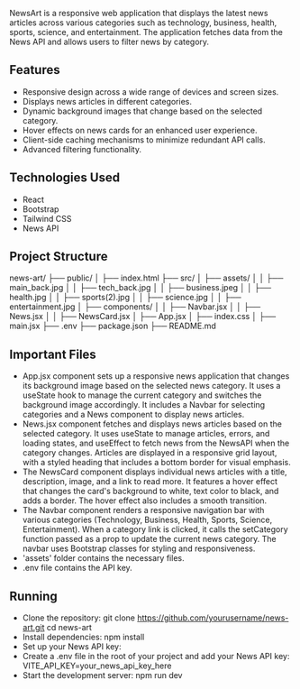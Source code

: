 NewsArt is a responsive web application that displays the latest news articles across various categories such as technology, business, health, sports, science, and entertainment. The application fetches data from the News API and allows users to filter news by category.

## Features

- Responsive design across a wide range of devices and screen sizes.
- Displays news articles in different categories.
- Dynamic background images that change based on the selected category.
- Hover effects on news cards for an enhanced user experience.
- Client-side caching mechanisms to minimize redundant API calls.
- Advanced filtering functionality.

## Technologies Used

- React
- Bootstrap
- Tailwind CSS
- News API

## Project Structure
news-art/
├── public/
│   ├── index.html
├── src/
│   ├── assets/
│   │   ├── main_back.jpg
│   │   ├── tech_back.jpg
│   │   ├── business.jpeg
│   │   ├── health.jpg
│   │   ├── sports(2).jpg
│   │   ├── science.jpg
│   │   ├── entertainment.jpg
│   ├── components/
│   │   ├── Navbar.jsx
│   │   ├── News.jsx
│   │   ├── NewsCard.jsx
│   ├── App.jsx
│   ├── index.css
│   ├── main.jsx
├── .env
├── package.json
├── README.md

## Important Files
- App.jsx component sets up a responsive news application that changes its background image based on the selected news category. It uses a useState hook to manage the current category and switches the background image accordingly. It includes a Navbar for selecting categories and a News component to display news articles.
- News.jsx component fetches and displays news articles based on the selected category. It uses useState to manage articles, errors, and loading states, and useEffect to fetch news from the NewsAPI when the category changes. Articles are displayed in a responsive grid layout, with a styled heading that includes a bottom border for visual emphasis.
- The NewsCard component displays individual news articles with a title, description, image, and a link to read more. It features a hover effect that changes the card's background to white, text color to black, and adds a border. The hover effect also includes a smooth transition.
- The Navbar component renders a responsive navigation bar with various categories (Technology, Business, Health, Sports, Science, Entertainment). When a category link is clicked, it calls the setCategory function passed as a prop to update the current news category. The navbar uses Bootstrap classes for styling and responsiveness.
- 'assets' folder contains the necessary files.
- .env file contains the API key.

## Running
- Clone the repository:
   git clone https://github.com/yourusername/news-art.git
   cd news-art
- Install dependencies:
  npm install
- Set up your News API key:
- Create a .env file in the root of your project and add your News API key:
  VITE_API_KEY=your_news_api_key_here
- Start the development server:
  npm run dev







